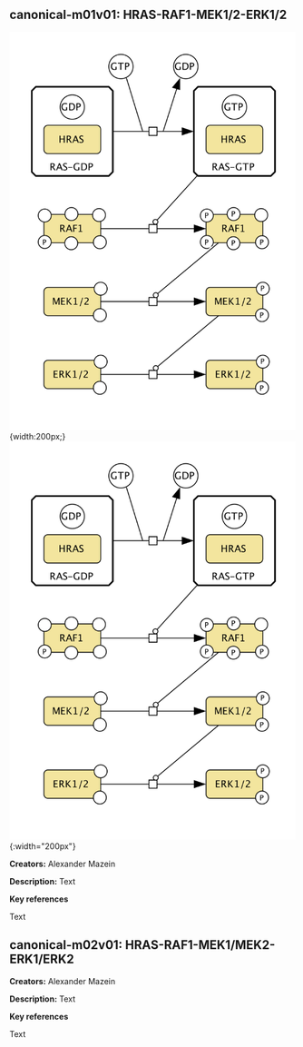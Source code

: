 ## canonical-m01v01: HRAS-RAF1-MEK1/2-ERK1/2

![image](canonical-m01-v01.png){width:200px;}
![image](canonical-m01-v01.png){:width="200px"}

**Creators:** Alexander Mazein

**Description:** Text  

**Key references**  

Text

## canonical-m02v01: HRAS-RAF1-MEK1/MEK2-ERK1/ERK2

**Creators:** Alexander Mazein

**Description:** Text  

**Key references**  

Text

